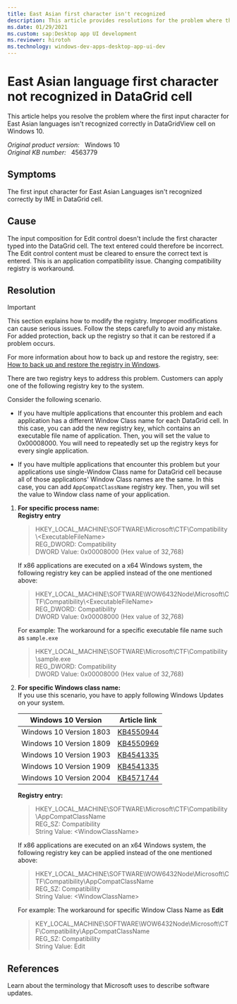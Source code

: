 ```yaml
---
title: East Asian first character isn't recognized
description: This article provides resolutions for the problem where the first input character for East Asian languages isn't recognized correctly in DataGridView cell on Windows 10.
ms.date: 01/29/2021
ms.custom: sap:Desktop app UI development
ms.reviewer: hirotoh
ms.technology: windows-dev-apps-desktop-app-ui-dev
---
```

# East Asian language first character not recognized in DataGrid cell

This article helps you resolve the problem where the first input character for East Asian languages isn't recognized correctly in DataGridView cell on Windows 10.

_Original product version:_ &nbsp; Windows 10  
_Original KB number:_ &nbsp; 4563779

## Symptoms

The first input character for East Asian Languages isn't recognized correctly by IME in DataGrid cell.

## Cause

The input composition for Edit control doesn't include the first character typed into the DataGrid cell. The text entered could therefore be incorrect.  The Edit control content must be cleared to ensure the correct text is entered. This is an application compatibility issue. Changing compatibility registry is workaround.

## Resolution

> [!IMPORTANT]
> This section explains how to modify the registry. Improper modifications can cause serious issues. Follow the steps carefully to avoid any mistake. For added protection, back up the registry so that it can be restored if a problem occurs.

For more information about how to back up and restore the registry, see: [How to back up and restore the registry in Windows](https://support.microsoft.com/help/322756).

There are two registry keys to address this problem. Customers can apply one of the following registry key to the system.

Consider the following scenario.

- If you have multiple applications that encounter this problem and each application has a different Window Class name for each DataGrid cell. In this case, you can add the new registry key, which contains an executable file name of application. Then, you will set the value to 0x00008000. You will need to repeatedly set up the registry keys for every single application.

- If you have multiple applications that encounter this problem but your applications use single-Window Class name for DataGrid cell because all of those applications' Window Class names are the same. In this case, you can add `AppCompatClassName` registry key. Then, you will set the value to Window class name of your application.

1. **For specific process name:**  
 **Registry entry**  

    > HKEY_LOCAL_MACHINE\SOFTWARE\Microsoft\CTF\Compatibility\\\<ExecutableFileName>  
    REG_DWORD: Compatibility  
    DWORD Value: 0x00008000 (Hex value of 32,768)

    If x86 applications are executed on a x64 Windows system, the following registry key can be applied instead of the one mentioned above:

    > HKEY_LOCAL_MACHINE\SOFTWARE\WOW6432Node\Microsoft\CTF\Compatibility\\\<ExecutableFileName>  
    REG_DWORD: Compatibility  
    DWORD Value: 0x00008000 (Hex value of 32,768)

    For example: The workaround for a specific executable file name such as `sample.exe`

    > HKEY_LOCAL_MACHINE\SOFTWARE\Microsoft\CTF\Compatibility\sample.exe  
    REG_DWORD: Compatibility  
    DWORD Value: 0x00008000 (Hex value of 32,768)

2. **For specific Windows class name:**  
 If you use this scenario, you have to apply following Windows Updates on your system.

    | Windows 10 Version| Article link |
    |---|---|
    | Windows 10 Version 1803| [KB4550944](https://support.microsoft.com/help/4550944) |
    | Windows 10 Version 1809| [KB4550969](https://support.microsoft.com/help/4550969) |
    | Windows 10 Version 1903| [KB4541335](https://support.microsoft.com/help/4541335) |
    | Windows 10 Version 1909| [KB4541335](https://support.microsoft.com/help/4541335) |
    | Windows 10 Version 2004| [KB4571744](https://support.microsoft.com/help/4571744) |

    **Registry entry:**  

    > HKEY_LOCAL_MACHINE\SOFTWARE\Microsoft\CTF\Compatibility\AppCompatClassName  
    REG_SZ: Compatibility  
    String Value: \<WindowClassName>

    If x86 applications are executed on an x64 Windows system, the following registry key can be applied instead of the one mentioned above:

    > HKEY_LOCAL_MACHINE\SOFTWARE\WOW6432Node\Microsoft\CTF\Compatibility\AppCompatClassName  
    REG_SZ: Compatibility  
    String Value: \<WindowClassName>

    For example: The workaround for specific Window Class Name as **Edit**
  
    > KEY_LOCAL_MACHINE\SOFTWARE\WOW6432Node\Microsoft\CTF\Compatibility\AppCompatClassName  
    REG_SZ: Compatibility  
    String Value: Edit

## References

Learn about the terminology that Microsoft uses to describe software updates.
